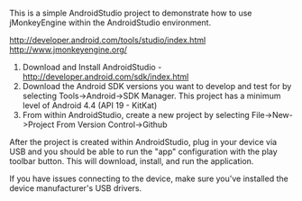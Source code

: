 This is a simple AndroidStudio project to demonstrate how to use jMonkeyEngine within the AndroidStudio environment.

http://developer.android.com/tools/studio/index.html<br>
http://www.jmonkeyengine.org/

1. Download and Install AndroidStudio - http://developer.android.com/sdk/index.html
2. Download the Android SDK versions you want to develop and test for by selecting Tools->Android->SDK Manager.  This project has a minimum level of Android 4.4 (API 19 - KitKat)
3. From within AndroidStudio, create a new project by selecting File->New->Project From Version Control->Github

After the project is created within AndroidStudio, plug in your device via USB and you should be able to run the "app" configuration with the play toolbar button.  This will download, install, and run the application.

If you have issues connecting to the device, make sure you've installed the device manufacturer's USB drivers.
